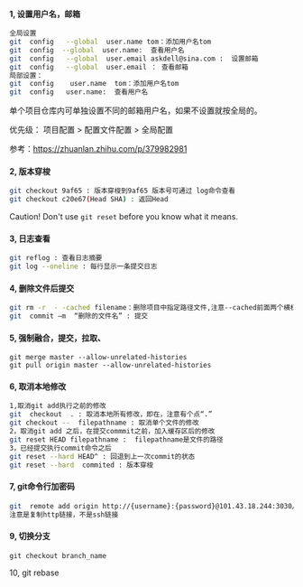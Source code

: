 #### 1, 设置用户名，邮箱

```bash
全局设置
git  config   --global  user.name tom：添加用户名tom
git  config  --global  user.name:  查看用户名  
git  config   --global  user.email askdell@sina.com :  设置邮箱
git  config   --global  user.email ： 查看邮箱
局部设置：
git  config    user.name  tom：添加用户名tom
git  config   user.name:  查看用户名   
```

单个项目仓库内可单独设置不同的邮箱用户名，如果不设置就按全局的。

优先级： 项目配置 > 配置文件配置 > 全局配置

参考：https://zhuanlan.zhihu.com/p/379982981

#### 2, 版本穿梭

```bash
git checkout 9af65 : 版本穿梭到9af65 版本号可通过 log命令查看
git checkout c20e67(Head SHA) : 返回Head  
```

Caution! Don't use `git reset` before you know what it means.

#### 3, 日志查看

```bash
git reflog : 查看日志摘要
git log --oneline : 每行显示一条提交日志
```

#### 4, 删除文件后提交

```bash
git rm -r  - -cached filename：删除项目中指定路径文件,注意--cached前面两个横杠,  -r是递归删除文件夹内所有文件
git  commit –m  “删除的文件名” : 提交
```

#### 5,  强制融合，提交，拉取、

```5，
git merge master --allow-unrelated-histories
git pull origin master --allow-unrelated-histories
```

#### 6, 取消本地修改

```bash
1,取消git add执行之前的修改
git  checkout  . : 取消本地所有修改，即在，注意有个点“.”
git checkout --  filepathname : 取消单个文件的修改
2，取消git add 之后，在提交commmit之前，加入缓存区后的修改
git reset HEAD filepathname :  filepathname是文件的路径
3，已经提交执行commit命令之后
git reset --hard HEAD^ : 回退到上一次commit的状态
git reset --hard  commited : 版本穿梭
```

#### 7, git命令行加密码

```bash
git  remote add origin http://{username}:{password}@101.43.18.244:3030/project_name/wechat-funeng-server.git
注意是复制http链接，不是ssh链接
```

#### 9, 切换分支

```shell
git checkout branch_name
```

10, git rebase
